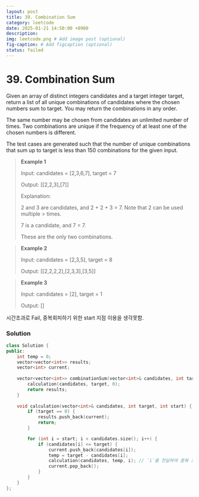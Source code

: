 ```yaml
---
layout: post
title: 39. Combination Sum
category: leetcode
date: 2025-01-21 14:50:00 +0900
description: 
img: leetcode.png # Add image post (optional)
fig-caption: # Add figcaption (optional)
status: failed
---
```



# 39. Combination Sum

Given an array of distinct integers candidates and a target integer target, return a list of all unique combinations of candidates where the chosen numbers sum to target. You may return the combinations in any order.

The same number may be chosen from candidates an unlimited number of times. Two combinations are unique if the 
frequency
 of at least one of the chosen numbers is different.

The test cases are generated such that the number of unique combinations that sum up to target is less than 150 combinations for the given input.

 

> **Example 1**
> 
> Input: candidates = [2,3,6,7], target = 7
> 
> Output: [[2,2,3],[7]]
> 
> Explanation:
> 
> 2 and 3 are candidates, and 2 + 2 + 3 = 7. Note that 2 can be used multiple > times.
> 
> 7 is a candidate, and 7 = 7.
> 
> These are the only two combinations.

> **Example 2**
> 
> Input: candidates = [2,3,5], target = 8
> 
> Output: [[2,2,2,2],[2,3,3],[3,5]]

> **Example 3**
> 
> Input: candidates = [2], target = 1
> 
> Output: []


시간초과로 Fail, 중복회피하기 위한 start 지점 이용을 생각못함.

### Solution
```cpp
class Solution {
public:
    int temp = 0;
    vector<vector<int>> results;
    vector<int> current;
    
    vector<vector<int>> combinationSum(vector<int>& candidates, int target) {
        calculation(candidates, target, 0);
        return results;
    }
    
    void calculation(vector<int>& candidates, int target, int start) {
        if (target == 0) {
            results.push_back(current);
            return;
        }

        for (int i = start; i < candidates.size(); i++) {
            if (candidates[i] <= target) {
                current.push_back(candidates[i]);
                temp = target - candidates[i];
                calculation(candidates, temp, i); // `i`를 전달하여 중복 조합을 방지
                current.pop_back();
            }
        }
    }
};
```

